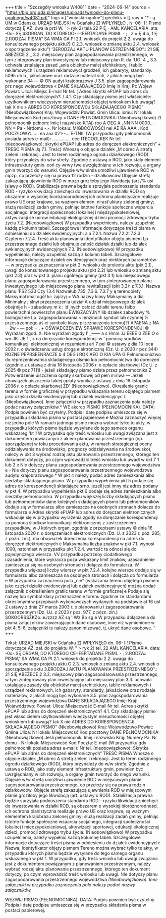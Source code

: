 +++
title = "Szczegóły wniosku W4081"
date = "2024-06-14"
source = "https://bip.brg.gda.pl/images/uploads/wnioski-do-planu-ogolnego/w4081.pdf"
tags = ["wnioski-ogolne"]
geolinks = []
raw = "* : ą UM w Gdansku URZĄD MIEJSKI w Gdańsku Z) WPŁYNĘŁO . h -06- I ! Pismo dotyczą Ę AŻ. ówa ia przi W. ' > ryk 2) tela 22 P Ę - AML KANCELARIA. ata: -0o- SĘ 43ORGAN, DO KTÓREOC-=<FERTADANE PISML -  ; . z =  Ę 4 b, f Ę 2.RODZAJ PISMĄ” SA WMA GA PI 2.1. wniosek do projekt 2.2. uwaga do konsultowanego projektu aktu?) C 2.3. wniosek o zmianę aktu 2.4, wniosek o sporządzenie aktu”) '3ERODZAJ AKTU PLANOW ESTRZENNEGO”.: 21 SIĘ ABEŻECE 2 _ 3.2. miejscowy plan zagospodarowania przestrzennego, w tym zintegrowany plan   inwestycyjny lub miejscowy plan R. da  'UO' 4  _ 3.3. uchwała ustalająca zasad „ania obiektów małej afchitektury, i  tablic reklamowych i urządzeń reklamowyc! grodzeń, ich gabaryty, standardy. 5095 dh b , jakościowe oraz rodzaje materal vch, z jakich mogą być wykonane 34 — © ON audyt krajobrazowy J 3.5. plan zagospodarowania prz nego województwa « DANE SKŁADAJĄCEGO Imię in Kraj: Pc Wojew Powiat: Ulica: Miejsc E-mail Nr tel. ( Adres skrytki ePUAP lub adres do doręczeń elektronicznych?: / 4.1. Czy składający pismo jest właściciele: uzytkownikiem wieczystym nieruchomości objętej wnioskiem lub uwagą? tak X nie »  ABRES DO KORESPONOEWCJ SKŁADAJĄCEGO PISMO” (Nieobowiązkowo) Kraj: Wojewódziv Powiat. Gmin Ulica: iomu: Nr lokalu Miejscowość Kod pocztowy « DANE PEŁNOMOCNIKA: (Nieobowiązkowo) ZI pełnomocnik  pełnom: Imię i nazwisko KTAj) roo A OEG A „NN NN 0000... NN = Pa - Nrdomu -.-. Nr lokalu: MIGBCOWOŚĆI nei AE RA AAA . Kod POCZŁOWY:...... ea aaa 021--... E-TNIII (W przypadku gdy pełnomocnik posiada adres e-mail): ............... eee ITECOOLKEK Nr tel. (nieobowiązkowo): skrytki ePUAP lub adres do doręczeń elektronicznych” + TREŚĆ PISMA  Ją 7.1. Treść) Wnoszę o objęcie działek „M obrec A strefą zieleni i rekreacji. Jest to teren rodzinnego ogrodu działkowego (ROD). który przynależy do w/w strefy. Zgodnie z ustawą o ROD, jako stały elemeni infrastruktury gmin. ooń cy wrwy twe uwzględniane w ich rozwoju, a argany gmin tworzyć do  warunki. Objęcie w/w sirsla umożliwi ujawnienie ROD w mpzp, co przełoży się na prawa 12 rodzin - działkowców Objęcie strefą zakazującą ujawnienia ROD w mpzp groziłoby jego likwidacją (art /% usi isiawy o ROD). Stabilizacja prawna będzie sprzyjała podnoszeniu standardu ROD - ryzyko vkwidacji zniechęci do inwestowania w działki ROD są obszarem o wysokiej bioróżncorodnosej ich ochrona planistyczne realizuje prawo UE oraz krajowe, sa ważnym elemen: nirast'ukiury zielonej gminy; służą realizacji zadań gminy, pełniąc istotne funkcje społeczne wsparcia socjalnego, integracji społeczności lokalnej i międzypokoleniowej, aktywizacji se uorow edukacji ekologicznej dzieci promocji zdrowego trybu życia 7.2. (Nieobowiązkowo) W przypadku wypełnienis, nalezy uzupełnić każdą z kolumn tabeli. Szczegółowe informacje dotyczące treści pisma w odniesieniu do działek ewidencyjnych: a a 7.2.1. Nazwa 7.2.2: 7.2.3. Czyteren  7.2.4. Treść aktu planowania Identyfikator objęty pismem Lp. przestrzennego działki lub obejmuje całość  działek działki lub działek  awkiencyjnych  ewidencyjnych   7.3. (Nieobowiązkowo) W przypadku wypełnienia, należy uzupełnić każdą z kolumn tabeli. Szczegółowe informacje dotyczące działek ew dencyjnych oraz niektórych parametrów — w przypadku zaznaczenia w pkt 2: wniosku do prolextu aktu (pkt 2.1), uwagi do konsultowanego projektu aktu (pkt 2.2) lub wniosku o zmianę aktu (pkt 2.3) oraz w pkt 3: planu ogólnego gminy (pkt 3 1) lub miejscowego planu zagospodarowania przestrzennego, w tym zintegrowanego planu inwestycyjnego lub miejscowego pianu rewitalizacji (pkt 3.2): z  7.3.1. Nazwa planu 'FS2  533 Czy 13.4 Nazwałub  735. 7.3.6. 7.3.7 y ę  terenobiety   Maksymal imal ogó! kr: zajrzyj  = WA nazwy klasy Maksymalny a dia  Minimalny ; ślnyi przeznaczenia udział A  udział miejscowego działek obejrnije h - zabudowy m k : id jnych całość działki terenu falbo  powierzchni powierzchn planu EWIGZACYJNY lib dzialek  zabudowy % biologicznie Lp.  zagospodarowania <iienżinóch symbol lub  czynnej % przestrzennego  aś ei symbole klasy    przeznaczenia   terenu)?)   APAENA z NA —2w - — pol: = . + OŚWIADCZENIEW SPRAWIE KORESPONDENCJI © Wyrażam zgod: X. Nie wyrażam zgody I' _—— a s Hmm JJ EEEE  0 ZEE O o wn JK. JE 1 , «   na doręczanie korespondencji w ' pomocą środków komunikacji elektronicznej w rozumieniu arl 7 pel © ustawy z dia 10 ipca 2002 r. o świadczeniu usług drogą elektroniczną (Dz. U. z 2020 r poz 344)  ROZNE PEPRSEENRACZE b 4 OEG i ROK AEO O KIA UPA G  Pelnomocnictwo do reprezenlowamia skladajecego olsmio lub pełnomocnictwo do doreczeń (zgodnie z ustawą z dnia 16 listopada 2006 r. o opłacie skarbowej (Dz U. z 2025 © poz 7111) - jeżeli składający pismo działa przez pełnomocnika  Ż Potwierdzenie uiszczenia opłaty skarbowej od pełn miriwa — Jezeli obowiązek uiszczenia takiej opłaty wynika z ustawy z dnia 16 listopada 2006 r. o opłacie skarbowej ŻD' (Nieobowiązkowo). Określenie granic terenu w formie graficznej w przypadku wskazania terenu objętego pismem jako części  działki ewidencyjnej lub działek ewidencyjnyc L (Nieobowiązkowo). Inne załączniki w przypadku zaznaczenia pola należy podać nazwy  załączników.*     WE  akcrco PISMO (PEŁNOMOCNIKA).  DATA:   Podpis powinien być czytelny. Podpis i datę podpisu umieszcza się w przypadku składania pisma w postaci  papierowe   e Można zaznaczyć więcej niź jedno pole W ramach jadnega pisme można wybrać tyłko te akty, w przypadku   których pismo będzie wysyłane do tego sameco organu wskazareg 'kt 1 W przypadku qdy treść wniosku lub   uwagi związana jest z dokumentem powiazanym z akiem planowania przestrzennego (np. sporządzanej w toku  procedowania aktu, w ramach strategicznej oceny oddziaływania na środowisko, prognozy oddziaływania na   środowisko), należy w pkt 3 wybrać rodzaj aktu planowania przestrzennego, którego ten dokument dotyczy, po  czym wprowadzić treść wniosku lub uwadi w okt 7 1 lub 2 e  Nie dotyczy planu zagospodarowania przestrzennego wojewodztwa  e - Nie dotyczy planu zagospodarowania przestrzennego wojewodztwa  audytu krajobrazowego  * W pkt 4 należy podać adres zamieszkania albo siedziby składającego pismo. W przypadku wypełnienia pkt 5 podaje się adres do korespondencji składające srno. jezeli jest imny niz adres podany w pkt 4. W przypadku  wypełnienia pkt 6 podaje się adres zamieszkania albo siedziby pełnomocnika. W przypadku większej liczby   składających pismo lub pełnomocników dane kolejnych składających pismo lub pełnomocników dodaje się w  formularzu albo zamieszcza na osobnych stronach  dolacza do formularza  e Adres skrytki ePUAP lub adres do doręczan elektronicznych wskacuje się w przypadku wyrażenia zgody na  doręczanie korespondencji za pomocą śiodkow komunikacji elektronicznej z zastrzeżeniem przypadków, w J których organ, zgodnie z przepisami ustawy © dnia 16 listopada 2020 r. o doręczeniach elektronicznych (Dz. U. z   2023 r. poz. 285, z późn. zm.), ma obowiazek doręczenia korespondencji na adres do doręczeń elektronicznych  e Maksymalna liczba znaków w pkt 7.1. wynosi 1000, natomiast w przypadku pkt 7.2.4. wartość ta odnosi się do  pojedynczego wiersza. VV przypadku potrzeby ciodatkowego uzasadnienia, które wykracza poza wskazany limit  znaków, uzasadnienie zamieszcza się na osobnych stronach i dołącza do formularza. W przypadku większej  liczby wierszy w pkt 7.2.4. kolejne wiersze dodaje się w formułarzu albo zamieszcza na osobnych stronach i dołącza do formularza e W przypadku zaznaczenia pola „nie” (wskazania terenu objętego pismem jako części działki ewidencyjnej lub  działek ewidencyjnych) można dodać załącznik z określeniem gratiic terenu w formie graficznej e Podaje się nazwę lub symbol klasy przeznaczenie torenu zgodmie ze standardami okreslonymi w przepisach wykonawczych wydanych na podstawie at 16 ust 2 ustawy z dnia 27 marca 2003 r. o planowaniu i zagospodarowaniu przestrzennym (Dz. UJ. z 2023 r poz. 977. z pózn. zin.)   SOKOORSSZKZp..eJzzzz AZ są ' Wz Bo sg e W przypadku dołączenia do pisma załączników zawierających dane osobowe, inne niż wymienione w pkt 4, 5i 6, załączniki te należy zanonimizować, tj. ukryć dane osobowe. "
+++

Tekst: URZĄD MIEJSKI w Gdańsku
Z) WPŁYNĘŁO
dn. 06- I !
Pismo dotyczące AŻ. zał. do projektu
W. " > ryk 2) tel. 22
AML KANCELARIA. data: -0o- SĘ
ORGAN, DO KTÓREGO CE=FERTADANE PISML - ;
2.RODZAJ PISMĄ” SA WMA GA
PI 2.1. wniosek do projektu 2.2. uwaga do konsultowanego projektu aktu
C 2.3. wniosek o zmianę aktu 2.4. wniosek o sporządzenie aktu
3.ERODZAJ AKTU PLANOWANIA PRZESTRZENNEGO”.: 21 SIĘ ABEŻECE 2
3.2. miejscowy plan zagospodarowania przestrzennego, w tym zintegrowany plan inwestycyjny lub miejscowy plan
3.3. uchwała ustalająca zasady dla obiektów małej architektury, tablic reklamowych i urządzeń reklamowych, ich gabaryty, standardy, jakościowe oraz rodzaje materiałów, z jakich mogą być wykonane
3.5. plan zagospodarowania przestrzennego województwa
DANE SKŁADAJĄCEGO
Imię:
Kraj:
Województwo:
Powiat:
Ulica:
Miejscowość
E-mail
Nr tel.
Adres skrytki ePUAP lub adres do doręczeń elektronicznych?
4.1. Czy składający pismo jest właścicielem użytkownikiem wieczystym nieruchomości objętej wnioskiem lub uwagą?
tak X nie
ADRES DO KORESPONDENCJI SKŁADAJĄCEGO PISMO”
(Nieobowiązkowo)
Kraj: Województwo
Powiat: Gmina
Ulica: Nr lokalu
Miejscowość Kod pocztowy
DANE PEŁNOMOCNIKA:
(Nieobowiązkowo)
Jeśli pełnomocnik:
Imię i nazwisko
Kraj: Numery
Pa: Nr domu - Nr lokalu
Miejscowość Kod
Poczta:  E-mail (W przypadku gdy pełnomocnik posiada adres e-mail):
Nr tel. (nieobowiązkowo):
Skrytka ePUAP lub adres do doręczeń elektronicznych”
TREŚĆ PISMA
Wnoszę o objęcie działek „M obrec A strefą zieleni i rekreacji. Jest to teren rodzinnego ogrodu działkowego (ROD), który przynależy do w/w strefy. Zgodnie z ustawą o ROD, jako stały element infrastruktury gmin, powinien być uwzględniany w ich rozwoju, a organy gmin tworzyć do niego warunki. Objęcie w/w strefą umożliwi ujawnienie ROD w miejscowym planie zagospodarowania przestrzennego, co przełoży się na prawa rodzin - działkowców. Objęcie strefą zakazującą ujawnienia ROD w miejscowym planie groziłoby jego likwidacją (art. ustawy o ROD). Stabilizacja prawna będzie sprzyjała podnoszeniu standardu ROD - ryzyko likwidacji zniechęci do inwestowania w działki ROD, są obszarem o wysokiej bioróżnorodności, ich ochrona planistyczna realizuje prawo UE oraz krajowe, są ważnym elementem krajobrazu zielonej gminy; służą realizacji zadań gminy, pełniąc istotne funkcje społeczne wsparcia socjalnego, integracji społeczności lokalnej i międzypokoleniowej, aktywizacji sportowej, edukacji ekologicznej dzieci, promocji zdrowego trybu życia.
(Nieobowiązkowo) W przypadku uzupełnienia, należy wypełnić każdą kolumnę tabeli.
Szczegółowe informacje dotyczące treści pisma w odniesieniu do działek ewidencyjnych:
Nazwa, Identyfikator objęty pismem
Tereno można wybrać tylko te akty, w przypadku których pismo będzie wysyłane do tego samego organu wskazanego w pkt 1. W przypadku, gdy treść wniosku lub uwagi związana jest z dokumentem powiązanym z planowaniem przestrzennym, należy wybrać rodzaj aktu planowania przestrzennego, którego ten dokument dotyczy, po czym wprowadzić treść wniosku lub uwagi.
NIe dotyczy planu zagospodarowania przestrzennego województwa
*(Nieobowiązkowo). Inne załączniki w przypadku zaznaczenia pola należy podać nazwy załączników.* 

WEZWIJ PISMO (PEŁNOMOCNIKA). DATA:
Podpis powinien być czytelny. Podpis i datę podpisu umieszcza się w przypadku składania pisma w postaci papierowej.


